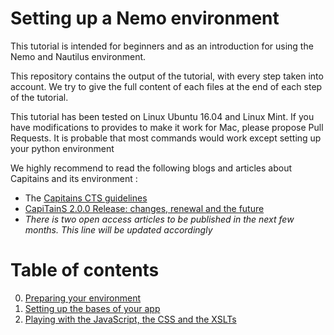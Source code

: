 Setting up a Nemo environment
===

This tutorial is intended for beginners and as an introduction for using the Nemo and Nautilus environment.

This repository contains the output of the tutorial, with every step taken into account. We try to give the full content of each files at the end of each step of the tutorial.

This tutorial has been tested on Linux Ubuntu 16.04 and Linux Mint. If you have modifications to provides to make it work
for Mac, please propose Pull Requests. It is probable that most commands would work except setting up your python environment

We highly recommend to read the following blogs and articles about Capitains and its environment :
- The [Capitains CTS guidelines](http://capitains.org/pages/guidelines)
- [CapiTainS 2.0.0 Release: changes, renewal and the future ](http://capitains.org/milestones/2017/04/28/2.0.0) 
- *There is two open access articles to be published in the next few months. This line will be updated accordingly*

# Table of contents 

0. [Preparing your environment](0-preparing-your-environment.md)
1. [Setting up the bases of your app](1-setting-up-the-app.md)
2. [Playing with the JavaScript, the CSS and the XSLTs](2-playing-with-js-css-xslt.md)
